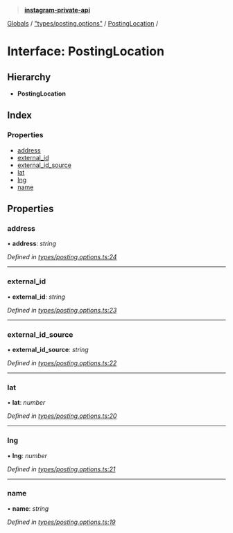 > **[instagram-private-api](../README.md)**

[Globals](../README.md) / ["types/posting.options"](../modules/_types_posting_options_.md) / [PostingLocation](_types_posting_options_.postinglocation.md) /

# Interface: PostingLocation

## Hierarchy

* **PostingLocation**

## Index

### Properties

* [address](_types_posting_options_.postinglocation.md#address)
* [external_id](_types_posting_options_.postinglocation.md#external_id)
* [external_id_source](_types_posting_options_.postinglocation.md#external_id_source)
* [lat](_types_posting_options_.postinglocation.md#lat)
* [lng](_types_posting_options_.postinglocation.md#lng)
* [name](_types_posting_options_.postinglocation.md#name)

## Properties

###  address

• **address**: *string*

*Defined in [types/posting.options.ts:24](https://github.com/dilame/instagram-private-api/blob/3e16058/src/types/posting.options.ts#L24)*

___

###  external_id

• **external_id**: *string*

*Defined in [types/posting.options.ts:23](https://github.com/dilame/instagram-private-api/blob/3e16058/src/types/posting.options.ts#L23)*

___

###  external_id_source

• **external_id_source**: *string*

*Defined in [types/posting.options.ts:22](https://github.com/dilame/instagram-private-api/blob/3e16058/src/types/posting.options.ts#L22)*

___

###  lat

• **lat**: *number*

*Defined in [types/posting.options.ts:20](https://github.com/dilame/instagram-private-api/blob/3e16058/src/types/posting.options.ts#L20)*

___

###  lng

• **lng**: *number*

*Defined in [types/posting.options.ts:21](https://github.com/dilame/instagram-private-api/blob/3e16058/src/types/posting.options.ts#L21)*

___

###  name

• **name**: *string*

*Defined in [types/posting.options.ts:19](https://github.com/dilame/instagram-private-api/blob/3e16058/src/types/posting.options.ts#L19)*